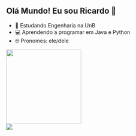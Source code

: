 ## Olá Mundo! Eu sou Ricardo 👋

- 🌱 Estudando Engenharia na UnB
- 💻 Aprendendo a programar em Java e Python
- 🤓 Pronomes: ele/dele

<div>
  <a href="https://github.com/l-ricardo">
  <img height="200em" src="https://github-readme-stats.vercel.app/api?username=l-ricardo&show_icons=true&theme=radical&include_all_commits=true&custom_title=Minhas estatísticas no GitHub&count_private=true"/>
</div>
   <a href = "mailto:lrsj2003@gmail.com"><img src="https://img.shields.io/badge/Gmail-D14836?style=for-the-badge&logo=gmail&logoColor=white" target="_blank"></a>
</div>
